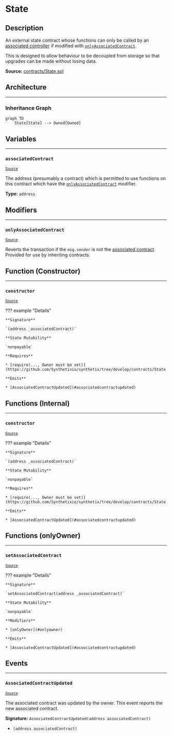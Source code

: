 # State

## Description

An external state contract whose functions can only be called by an [associated controller](#associatedcontract) if modified with [`onlyAssociatedContract`](#onlyassociatedcontract).


This is designed to allow behaviour to be decoupled from storage so that upgrades can be made without losing data.



**Source:** [contracts/State.sol](https://github.com/Synthetixio/synthetix/tree/develop/contracts/State.sol)

## Architecture


---
### Inheritance Graph

```mermaid
graph TD
    State[State] --> Owned[Owned]
```

## Variables


---
### `associatedContract`

<sub>[Source](https://github.com/Synthetixio/synthetix/tree/develop/contracts/State.sol#L11)</sub>



The address (presumably a contract) which is permitted to use functions on this contract which have the [`onlyAssociatedContract`](#onlyassociatedcontract) modifier.




**Type:** `address`

## Modifiers


---
### `onlyAssociatedContract`

<sub>[Source](https://github.com/Synthetixio/synthetix/tree/develop/contracts/State.sol#L31)</sub>



Reverts the transaction if the `msg.sender` is not the [associated contract](#associatedcontract). Provided for use by inheriting contracts.


## Function (Constructor)


---
### `constructor`

<sub>[Source](https://github.com/Synthetixio/synthetix/tree/develop/contracts/State.sol#L13)</sub>



??? example "Details"

    **Signature**

    `(address _associatedContract)`

    **State Mutability**

    `nonpayable`

    **Requires**

    * [require(..., Owner must be set)](https://github.com/Synthetixio/synthetix/tree/develop/contracts/State.sol#L15)

    **Emits**

    * [AssociatedContractUpdated](#associatedcontractupdated)

## Functions (Internal)


---
### `constructor`

<sub>[Source](https://github.com/Synthetixio/synthetix/tree/develop/contracts/State.sol#L13)</sub>



??? example "Details"

    **Signature**

    `(address _associatedContract)`

    **State Mutability**

    `nonpayable`

    **Requires**

    * [require(..., Owner must be set)](https://github.com/Synthetixio/synthetix/tree/develop/contracts/State.sol#L15)

    **Emits**

    * [AssociatedContractUpdated](#associatedcontractupdated)

## Functions (onlyOwner)


---
### `setAssociatedContract`

<sub>[Source](https://github.com/Synthetixio/synthetix/tree/develop/contracts/State.sol#L24)</sub>



??? example "Details"

    **Signature**

    `setAssociatedContract(address _associatedContract)`

    **State Mutability**

    `nonpayable`

    **Modifiers**

    * [onlyOwner](#onlyowner)

    **Emits**

    * [AssociatedContractUpdated](#associatedcontractupdated)

## Events


---
### `AssociatedContractUpdated`

<sub>[Source](https://github.com/Synthetixio/synthetix/tree/develop/contracts/State.sol#L38)</sub>



The associated contract was updated by the owner. This event reports the new associated contract.


**Signature:** `AssociatedContractUpdated(address associatedContract)`


- `(address associatedContract)`

